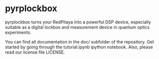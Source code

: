 # pyrplockbox
pyrplockbox turns your RedPitaya into a powerful DSP device, especially suitable as a digital lockbox and measurement device in quantum optics experiments. 

You can find all documentation in the doc/ subfolder of the repository. Get started by going through the tutorial.ipynb ipython notebook. Also, please read our license file LICENSE. 
